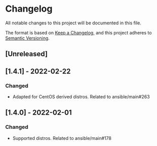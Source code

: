 # Changelog
All notable changes to this project will be documented in this file.

The format is based on [Keep a Changelog](https://keepachangelog.com/en/1.0.0/),
and this project adheres to [Semantic Versioning](https://semver.org/spec/v2.0.0.html).

## [Unreleased]

## [1.4.1] - 2022-02-22
### Changed
- Adapted for CentOS derived distros. Related to ansible/main#263

## [1.4.0] - 2022-02-01
### Changed
- Supported distros. Related to ansible/main#178
